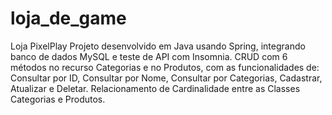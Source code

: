 # loja_de_game 
Loja PixelPlay
Projeto desenvolvido em Java usando Spring, integrando banco de dados MySQL e teste de API com Insomnia. 
CRUD com 6 métodos no recurso Categorias e no Produtos, com as funcionalidades de: Consultar por ID, Consultar por Nome, Consultar por Categorias, Cadastrar, Atualizar e Deletar.
Relacionamento de Cardinalidade entre as Classes Categorias e Produtos.

